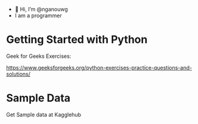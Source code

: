 - 👋 Hi, I’m @nganouwg
- I am a programmer

<!---
nganouwg/nganouwg is a ✨ special ✨ repository because its `README.md` (this file) appears on your GitHub profile.
You can click the Preview link to take a look at your changes.
--->

# Getting Started with Python 

Geek for Geeks Exercises:

https://www.geeksforgeeks.org/python-exercises-practice-questions-and-solutions/ 


# Sample Data

Get Sample data at Kagglehub